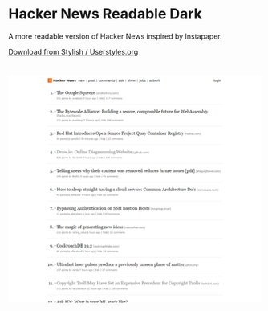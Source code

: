 # Hacker News Readable Dark

A more readable version of Hacker News inspired by Instapaper.

[Download from Stylish / Userstyles.org](https://userstyles.org/styles/177181/hacker-news-readable-light)

#

![Image of Yaktocat](hacker-news-readable-light.png)

#
